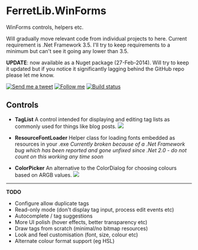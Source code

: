 FerretLib.WinForms
=============

WinForms controls, helpers etc.

Will gradually move relevant code from individual projects to here. Current requirement is .Net Framework 3.5. I'll try to keep requirements to a minimum but can't see it going any lower than 3.5.

**UPDATE**: now available as a Nuget package (27-Feb-2014). Will try to keep it updated but if you notice it significantly lagging behind the GitHub repo please let me know.

[![Send me a tweet](http://nathanchere.github.io/twitter_tweet.png)](https://twitter.com/intent/user?screen_name=nathanchere "Send me a tweet") [![Follow me](http://nathanchere.github.io/twitter_follow.png)](https://twitter.com/intent/user?screen_name=nathanchere "Follow me") [![Build status](https://ci-beta.appveyor.com/api/projects/status/ew99dvcd7yjfibf1)](https://ci-beta.appveyor.com/project/nathanchere/ferretlib-winforms)

Controls
--------

* **TagList**
A control intended for displaying and editing tag lists as commonly used for things like blog posts.
![](http://nathanchere.github.io/ferretlib_winforms_taglist.gif)

* **ResourceFontLoader**
Helper class for loading fonts embedded as resources in your .exe
*Currently broken because of a .Net Framework bug which has been reported and gone unfixed since .Net 2.0 - do not count on this working any time soon*

* **ColorPicker**
An alternative to the ColorDialog for choosing colours based on ARGB values.
![](http://nathanchere.github.io/ferretlib_winforms_colorpicker.gif)

----

**TODO**
* Configure allow duplicate tags
* Read-only mode (don't display tag input, process edit events etc)
* Autocomplete / tag suggestions
* More UI polish (hover effects, better transparency etc)
* Draw tags from scratch (minimal/no bitmap resources)
* Look and feel customisation (font, size, colour etc)
* Alternate colour format support (eg HSL)